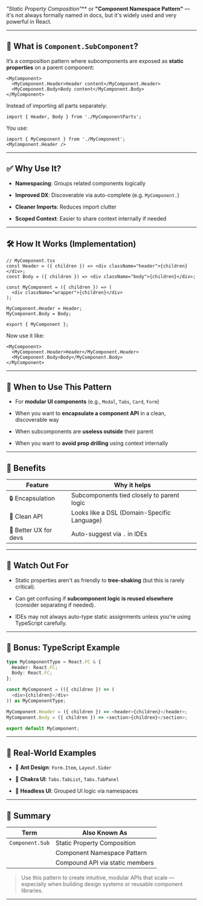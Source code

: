 
 _"Static Property Composition"_** or **"Component Namespace Pattern"** — it's not always formally named in docs, but it's widely used and very powerful in React.

---

## 🧱 What is `Component.SubComponent`?

It’s a composition pattern where subcomponents are exposed as **static properties** on a parent component:

```tsx
<MyComponent>
  <MyComponent.Header>Header content</MyComponent.Header>
  <MyComponent.Body>Body content</MyComponent.Body>
</MyComponent>
```

Instead of importing all parts separately:

```tsx
import { Header, Body } from './MyComponentParts';
```

You use:

```tsx
import { MyComponent } from './MyComponent';
<MyComponent.Header />
```

---

## ✅ Why Use It?

- **Namespacing**: Groups related components logically
    
- **Improved DX**: Discoverable via auto-complete (e.g. `MyComponent.`)
    
- **Cleaner Imports**: Reduces import clutter
    
- **Scoped Context**: Easier to share context internally if needed
    

---

## 🛠️ How It Works (Implementation)

```tsx
// MyComponent.tsx
const Header = ({ children }) => <div className="header">{children}</div>;
const Body = ({ children }) => <div className="body">{children}</div>;

const MyComponent = ({ children }) => (
  <div className="wrapper">{children}</div>
);

MyComponent.Header = Header;
MyComponent.Body = Body;

export { MyComponent };
```

Now use it like:

```tsx
<MyComponent>
  <MyComponent.Header>Header</MyComponent.Header>
  <MyComponent.Body>Body</MyComponent.Body>
</MyComponent>
```

---

## 🧩 When to Use This Pattern

- For **modular UI components** (e.g., `Modal`, `Tabs`, `Card`, `Form`)
    
- When you want to **encapsulate a component API** in a clean, discoverable way
    
- When subcomponents are **useless outside** their parent
    
- When you want to **avoid prop drilling** using context internally
    

---

## 🧠 Benefits

|Feature|Why it helps|
|---|---|
|🔒 Encapsulation|Subcomponents tied closely to parent logic|
|🧼 Clean API|Looks like a DSL (Domain-Specific Language)|
|🤝 Better UX for devs|Auto-suggest via `.` in IDEs|

---

## 🚫 Watch Out For

- Static properties aren't as friendly to **tree-shaking** (but this is rarely critical).
    
- Can get confusing if **subcomponent logic is reused elsewhere** (consider separating if needed).
    
- IDEs may not always auto-type static assignments unless you're using TypeScript carefully.
    

---

## 🧾 Bonus: TypeScript Example

```ts
type MyComponentType = React.FC & {
  Header: React.FC;
  Body: React.FC;
};

const MyComponent = (({ children }) => (
  <div>{children}</div>
)) as MyComponentType;

MyComponent.Header = ({ children }) => <header>{children}</header>;
MyComponent.Body = ({ children }) => <section>{children}</section>;

export default MyComponent;
```

---

## 🧪 Real-World Examples

- 🧱 **Ant Design**: `Form.Item`, `Layout.Sider`
    
- 💬 **Chakra UI**: `Tabs.TabList`, `Tabs.TabPanel`
    
- 🧩 **Headless UI**: Grouped UI logic via namespaces
    

---

## 🧠 Summary

|Term|Also Known As|
|---|---|
|`Component.Sub`|Static Property Composition|
||Component Namespace Pattern|
||Compound API via static members|

> Use this pattern to create intuitive, modular APIs that scale — especially when building design systems or reusable component libraries.

---
